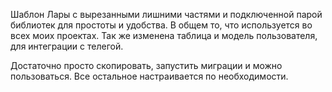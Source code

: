 Шаблон Лары с вырезанными лишними частями и подключенной
парой библиотек для простоты и удобства. В общем то, что
используется во всех моих проектах. Так же изменена таблица
и модель пользователя, для интеграции с телегой.

Достаточно просто скопировать, запустить миграции и можно
пользоваться. Все остальное настраивается по необходимости.
